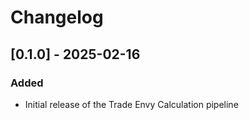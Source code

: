 # Changelog

## [0.1.0] - 2025-02-16

### Added
- Initial release of the Trade Envy Calculation pipeline